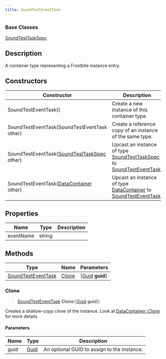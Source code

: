 ```yaml
---
title: SoundTestEventTask
---
```

### Base Classes

[SoundTestTaskSpec](/vext/ref/fb/soundtesttaskspec/)

## Description

A container type representing a Frostbite instance entry.

## Constructors

| Constructor                                                                   | Description                                                                                                                 |
| ----------------------------------------------------------------------------- | --------------------------------------------------------------------------------------------------------------------------- |
| SoundTestEventTask()                                                          | Create a new instance of this container type.                                                                               |
| SoundTestEventTask(SoundTestEventTask other)                                  | Create a reference copy of an instance of the same type.                                                                    |
| SoundTestEventTask([SoundTestTaskSpec](/vext/ref/fb/soundtesttaskspec/) other)              | Upcast an instance of type [SoundTestTaskSpec](/vext/ref/fb/soundtesttaskspec/) to [SoundTestEventTask](/vext/ref/fb/soundtesteventtask/).              |
| SoundTestEventTask([DataContainer](/vext/ref/shared/class/datacontainer) other) | Upcast an instance of type [DataContainer](/vext/ref/shared/class/datacontainer) to [SoundTestEventTask](/vext/ref/fb/soundtesteventtask/). |

## Properties

| Name      | Type   | Description |
| --------- | ------ | ----------- |
| eventName | string |             |

## Methods

| Type                                     | Name            | Parameters                                     |
| ---------------------------------------- | --------------- | ---------------------------------------------- |
| [SoundTestEventTask](/vext/ref/fb/soundtesteventtask/) | [Clone](#clone) | \[[Guid](/vext/ref/shared/class/guid) **guid**\] |

### Clone

> [SoundTestEventTask](/vext/ref/fb/soundtesteventtask/) **Clone**(\[[Guid](/vext/ref/shared/class/guid) **guid**\])

Creates a shallow-copy clone of the instance. Look at [DataContainer::Clone](/vext/ref/shared/class/datacontainer#clone) for more details.

#### Parameters

| Name | Type         | Description                                 |
| ---- | ------------ | ------------------------------------------- |
| guid | [Guid](/vext/ref/shared/class/guid/) | An optional GUID to assign to the instance. |
